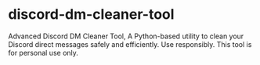 # discord-dm-cleaner-tool
Advanced Discord DM Cleaner Tool, A Python-based utility to clean your Discord direct messages safely and efficiently. Use responsibly. This tool is for personal use only.
